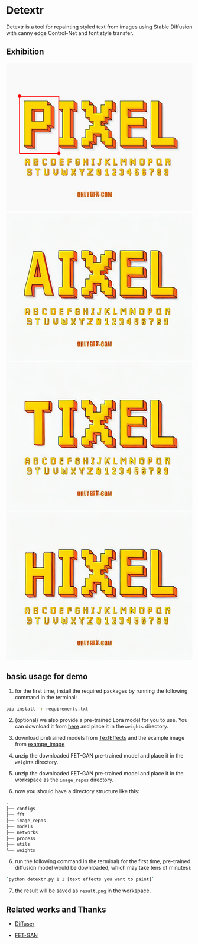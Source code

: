 # Detextr

Detextr is a tool for repainting styled text from images using Stable Diffusion with canny edge Control-Net and font style transfer. 

## Exhibition

<center class="half">
<img src="docs/b1.png" height=400/>
<img src="docs/result_A.png" height=400/>
</center>

<center class="half">
<img src="docs/result_T.png" height=400/>
<img src="docs/result_H.png" height=400/>
</center>

## basic usage for demo

1. for the first time, install the required packages by running the following command in the terminal:

```bash
pip install -r requirements.txt
```

2. (optional) we also provide a pre-trained Lora model for you to use. You can download it from [here](https://pan.baidu.com/s/1stHozq2PSyx8Uq309UHZFw?pwd=text) and place it in the `weights` directory.

2. download pretrained models from [TextEffects](https://pan.baidu.com/s/1stHozq2PSyx8Uq309UHZFw?pwd=text) and the example image from [exampe_image](https://pan.baidu.com/s/1stHozq2PSyx8Uq309UHZFw?pwd=text)

3. unzip the downloaded FET-GAN pre-trained model and place it in the `weights` directory.

4. unzip the downloaded FET-GAN pre-trained model and place it in the workspace as the `image_repos` directory.

5. now you should have a directory structure like this:

```
.
├── configs
├── fft
├── image_repos
├── models
├── networks
├── process
├── utils
└── weights
```

6. run the following command in the terminal( for the first time, pre-trained diffusion model would be downloaded, which may take tens of minutes):

```bash
`python detextr.py 1 1 [text effects you want to paint]`
```

7. the result will be saved as `result.png` in the workspace.

## Related works and Thanks

- [Diffuser](https://github.com/huggingface/diffusers)

- [FET-GAN](https://github.com/liweileev/FET-GAN)
